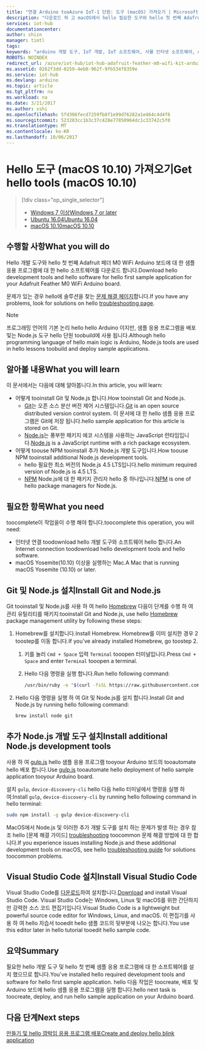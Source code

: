 ```yaml
---
title: "연결 Arduino tooAzure IoT-1 단원: 도구 (macOS) 가져오기 | Microsoft Docs"
description: "다운로드 하 고 macOS에서 hello 필요한 도구와 hello 첫 번째 Adafruit 페더 M0 WiFi에 대 한 샘플 응용 프로그램에 대 한 소프트웨어를 설치 합니다."
services: iot-hub
documentationcenter: 
author: shizn
manager: timtl
tags: 
keywords: "arduino 개발 도구, IoT 개발, IoT 소프트웨어, 사물 인터넷 소프트웨어, mac에 Git 설치, gulp 실행, Node Js mac 설치"
ROBOTS: NOINDEX
redirect_url: /azure/iot-hub/iot-hub-adafruit-feather-m0-wifi-kit-arduino-get-started
ms.assetid: 0262f3dd-0259-4eb0-962f-9fb534f8359e
ms.service: iot-hub
ms.devlang: arduino
ms.topic: article
ms.tgt_pltfrm: na
ms.workload: na
ms.date: 3/21/2017
ms.author: xshi
ms.openlocfilehash: 5fd306fecd7259fb8f1e99d76282a1e464c4d4f6
ms.sourcegitcommit: 523283cc1b3c37c428e77850964dc1c33742c5f0
ms.translationtype: MT
ms.contentlocale: ko-KR
ms.lasthandoff: 10/06/2017
---
```

# <a name="get-hello-tools-macos-1010"></a><span data-ttu-id="c40e7-104">Hello 도구 (macOS 10.10) 가져오기</span><span class="sxs-lookup"><span data-stu-id="c40e7-104">Get hello tools (macOS 10.10)</span></span>
> [!div class="op_single_selector"]
> * <span data-ttu-id="c40e7-105">[Windows 7 이상][windows]</span><span class="sxs-lookup"><span data-stu-id="c40e7-105">[Windows 7 or later][windows]</span></span>
> * <span data-ttu-id="c40e7-106">[Ubuntu 16.04][ubuntu]</span><span class="sxs-lookup"><span data-stu-id="c40e7-106">[Ubuntu 16.04][ubuntu]</span></span>
> * <span data-ttu-id="c40e7-107">[macOS 10.10][macos]</span><span class="sxs-lookup"><span data-stu-id="c40e7-107">[macOS 10.10][macos]</span></span>

## <a name="what-you-will-do"></a><span data-ttu-id="c40e7-108">수행할 사항</span><span class="sxs-lookup"><span data-stu-id="c40e7-108">What you will do</span></span>

<span data-ttu-id="c40e7-109">Hello 개발 도구와 hello 첫 번째 Adafruit 페더 M0 WiFi Arduino 보드에 대 한 샘플 응용 프로그램에 대 한 hello 소프트웨어를 다운로드 합니다.</span><span class="sxs-lookup"><span data-stu-id="c40e7-109">Download hello development tools and hello software for hello first sample application for your Adafruit Feather M0 WiFi Arduino board.</span></span> 

<span data-ttu-id="c40e7-110">문제가 있는 경우 hello에 솔루션을 찾는 [문제 해결 페이지][troubleshooting]합니다.</span><span class="sxs-lookup"><span data-stu-id="c40e7-110">If you have any problems, look for solutions on hello [troubleshooting page][troubleshooting].</span></span>

> [!NOTE]
> <span data-ttu-id="c40e7-111">프로그래밍 언어의 기본 논리 hello hello Arduino 이지만, 샘플 응용 프로그램을 배포 및는 Node.js 도구 hello 단원 toobuild에 사용 됩니다.</span><span class="sxs-lookup"><span data-stu-id="c40e7-111">Although hello programming language of hello main logic is Arduino, Node.js tools are used in hello lessons toobuild and deploy sample applications.</span></span>

## <a name="what-you-will-learn"></a><span data-ttu-id="c40e7-112">알아볼 내용</span><span class="sxs-lookup"><span data-stu-id="c40e7-112">What you will learn</span></span>
<span data-ttu-id="c40e7-113">이 문서에서는 다음에 대해 알아봅니다.</span><span class="sxs-lookup"><span data-stu-id="c40e7-113">In this article, you will learn:</span></span>

* <span data-ttu-id="c40e7-114">어떻게 tooinstall Git 및 Node.js 합니다.</span><span class="sxs-lookup"><span data-stu-id="c40e7-114">How tooinstall Git and Node.js.</span></span>
  * <span data-ttu-id="c40e7-115">[Git](https://git-scm.com)는 오픈 소스 분산 버전 제어 시스템입니다.</span><span class="sxs-lookup"><span data-stu-id="c40e7-115">[Git](https://git-scm.com) is an open source distributed version control system.</span></span> <span data-ttu-id="c40e7-116">이 문서에 대 한 hello 샘플 응용 프로그램은 Git에 저장 됩니다.</span><span class="sxs-lookup"><span data-stu-id="c40e7-116">hello sample application for this article is stored on Git.</span></span>
  * <span data-ttu-id="c40e7-117">[Node.js](https://nodejs.org/en/)는 풍부한 패키지 에코 시스템을 사용하는 JavaScript 런타임입니다.</span><span class="sxs-lookup"><span data-stu-id="c40e7-117">[Node.js](https://nodejs.org/en/) is a JavaScript runtime with a rich package ecosystem.</span></span>
* <span data-ttu-id="c40e7-118">어떻게 toouse NPM tooinstall 추가 Node.js 개발 도구입니다.</span><span class="sxs-lookup"><span data-stu-id="c40e7-118">How toouse NPM tooinstall additional Node.js development tools.</span></span>
  * <span data-ttu-id="c40e7-119">hello 필요한 최소 버전의 Node.js 4.5 LTS입니다.</span><span class="sxs-lookup"><span data-stu-id="c40e7-119">hello minimum required version of Node.js is 4.5 LTS.</span></span>
  * <span data-ttu-id="c40e7-120">[NPM](https://www.npmjs.com) Node.js에 대 한 패키지 관리자 hello 중 하나입니다.</span><span class="sxs-lookup"><span data-stu-id="c40e7-120">[NPM](https://www.npmjs.com) is one of hello package managers for Node.js.</span></span>

## <a name="what-you-need"></a><span data-ttu-id="c40e7-121">필요한 항목</span><span class="sxs-lookup"><span data-stu-id="c40e7-121">What you need</span></span>
<span data-ttu-id="c40e7-122">toocomplete이 작업을이 수행 해야 합니다.</span><span class="sxs-lookup"><span data-stu-id="c40e7-122">toocomplete this operation, you will need:</span></span>
* <span data-ttu-id="c40e7-123">인터넷 연결 toodownload hello 개발 도구와 소프트웨어 hello 합니다.</span><span class="sxs-lookup"><span data-stu-id="c40e7-123">An Internet connection toodownload hello development tools and hello software.</span></span>
* <span data-ttu-id="c40e7-124">macOS Yosemite(10.10) 이상을 실행하는 Mac.</span><span class="sxs-lookup"><span data-stu-id="c40e7-124">A Mac that is running macOS Yosemite (10.10) or later.</span></span>

## <a name="install-git-and-nodejs"></a><span data-ttu-id="c40e7-125">Git 및 Node.js 설치</span><span class="sxs-lookup"><span data-stu-id="c40e7-125">Install Git and Node.js</span></span>
<span data-ttu-id="c40e7-126">Git tooinstall 및 Node.js를 사용 하 여 hello [Homebrew](http://brew.sh) 다음이 단계를 수행 하 여 관리 유틸리티를 패키지:</span><span class="sxs-lookup"><span data-stu-id="c40e7-126">tooinstall Git and Node.js, use hello [Homebrew](http://brew.sh) package management utility by following these steps:</span></span>

1. <span data-ttu-id="c40e7-127">Homebrew를 설치합니다.</span><span class="sxs-lookup"><span data-stu-id="c40e7-127">Install Homebrew.</span></span> <span data-ttu-id="c40e7-128">Homebrew를 이미 설치한 경우 2 toostep를 이동 합니다.</span><span class="sxs-lookup"><span data-stu-id="c40e7-128">If you've already installed Homebrew, go toostep 2.</span></span>

   1. <span data-ttu-id="c40e7-129">키를 눌러 `Cmd + Space` 입력 `Terminal` tooopen 터미널입니다.</span><span class="sxs-lookup"><span data-stu-id="c40e7-129">Press `Cmd + Space` and enter `Terminal` tooopen a terminal.</span></span>
   2. <span data-ttu-id="c40e7-130">Hello 다음 명령을 실행 합니다.</span><span class="sxs-lookup"><span data-stu-id="c40e7-130">Run hello following command:</span></span>

      ```bash
      /usr/bin/ruby -e "$(curl -fsSL https://raw.githubusercontent.com/Homebrew/install/master/install)"
      ```
2. <span data-ttu-id="c40e7-131">Hello 다음 명령을 실행 하 여 Git 및 Node.js를 설치 합니다.</span><span class="sxs-lookup"><span data-stu-id="c40e7-131">Install Git and Node.js by running hello following command:</span></span>

   ```bash
   brew install node git
   ```

## <a name="install-additional-nodejs-development-tools"></a><span data-ttu-id="c40e7-132">추가 Node.js 개발 도구 설치</span><span class="sxs-lookup"><span data-stu-id="c40e7-132">Install additional Node.js development tools</span></span>
<span data-ttu-id="c40e7-133">사용 하 여 [gulp.js](http://gulpjs.com) hello 샘플 응용 프로그램 tooyour Arduino 보드의 tooautomate hello 배포 합니다.</span><span class="sxs-lookup"><span data-stu-id="c40e7-133">Use [gulp.js](http://gulpjs.com) tooautomate hello deployment of hello sample application tooyour Arduino board.</span></span>

<span data-ttu-id="c40e7-134">설치 `gulp`, `device-discovery-cli` hello 다음 hello 터미널에서 명령을 실행 하 여:</span><span class="sxs-lookup"><span data-stu-id="c40e7-134">Install `gulp`, `device-discovery-cli` by running hello following command in hello terminal:</span></span>

```bash
sudo npm install -g gulp device-discovery-cli
```

<span data-ttu-id="c40e7-135">MacOS에서 Node.js 및 이러한 추가 개발 도구를 설치 하는 문제가 발생 하는 경우 참조 hello [문제 해결 가이드] [ troubleshooting] toocommon 문제 해결 방법에 대 한 합니다.</span><span class="sxs-lookup"><span data-stu-id="c40e7-135">If you experience issues installing Node.js and these additional development tools on macOS, see hello [troubleshooting guide][troubleshooting] for solutions toocommon problems.</span></span>

## <a name="install-visual-studio-code"></a><span data-ttu-id="c40e7-136">Visual Studio Code 설치</span><span class="sxs-lookup"><span data-stu-id="c40e7-136">Install Visual Studio Code</span></span>
<span data-ttu-id="c40e7-137">Visual Studio Code를 [다운로드](https://code.visualstudio.com/docs/setup/osx)하여 설치합니다.</span><span class="sxs-lookup"><span data-stu-id="c40e7-137">[Download](https://code.visualstudio.com/docs/setup/osx) and install Visual Studio Code.</span></span> <span data-ttu-id="c40e7-138">Visual Studio Code는 Windows, Linux 및 macOS를 위한 간단하지만 강력한 소스 코드 편집기입니다.</span><span class="sxs-lookup"><span data-stu-id="c40e7-138">Visual Studio Code is a lightweight but powerful source code editor for Windows, Linux, and macOS.</span></span> <span data-ttu-id="c40e7-139">이 편집기를 사용 하 여 hello 자습서 tooedit hello 샘플 코드의 뒷부분에 나오는 합니다.</span><span class="sxs-lookup"><span data-stu-id="c40e7-139">You use this editor later in hello tutorial tooedit hello sample code.</span></span>

## <a name="summary"></a><span data-ttu-id="c40e7-140">요약</span><span class="sxs-lookup"><span data-stu-id="c40e7-140">Summary</span></span>
<span data-ttu-id="c40e7-141">필요한 hello 개발 도구 및 hello 첫 번째 샘플 응용 프로그램에 대 한 소프트웨어를 설치 했으므로 합니다.</span><span class="sxs-lookup"><span data-stu-id="c40e7-141">You've installed hello required development tools and software for hello first sample application.</span></span> <span data-ttu-id="c40e7-142">hello 다음 작업은 toocreate, 배포 및 Arduino 보드에 hello 샘플 응용 프로그램을 실행 합니다.</span><span class="sxs-lookup"><span data-stu-id="c40e7-142">hello next task is toocreate, deploy, and run hello sample application on your Arduino board.</span></span>

## <a name="next-steps"></a><span data-ttu-id="c40e7-143">다음 단계</span><span class="sxs-lookup"><span data-stu-id="c40e7-143">Next steps</span></span>
<span data-ttu-id="c40e7-144">[만들기 및 hello 깜박임 응용 프로그램 배포][create-and-deploy-the-blink-application]</span><span class="sxs-lookup"><span data-stu-id="c40e7-144">[Create and deploy hello blink application][create-and-deploy-the-blink-application]</span></span>
<!-- Images and links -->

[windows]: iot-hub-adafruit-feather-m0-wifi-kit-arduino-lesson1-get-the-tools-win32.md
[ubuntu]: iot-hub-adafruit-feather-m0-wifi-kit-arduino-lesson1-get-the-tools-ubuntu.md
[macos]: iot-hub-adafruit-feather-m0-wifi-kit-arduino-lesson1-get-the-tools-mac.md
[troubleshooting]: iot-hub-adafruit-feather-m0-wifi-kit-arduino-troubleshooting.md
[create-and-deploy-the-blink-application]: iot-hub-adafruit-feather-m0-wifi-kit-arduino-lesson1-deploy-blink-app.md